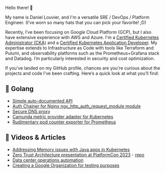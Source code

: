 Hello there! 🌟

My name is Daniel Louvier, and I'm a versatile SRE / DevOps / Platform Engineer. (I’ve worn so many hats that you can pick your favorite! ;D)

Recently, I’ve been focusing on Google Cloud Platform (GCP), but I also have extensive experience with AWS and Azure. I'm a [Certified Kubernetes Administrator (CKA)](https://www.credly.com/badges/4cab5a93-e22d-4286-9208-493f0c3adc5d) and a [Certified Kubernetes Application Developer](https://www.credly.com/badges/cc81248c-ce2f-44d0-a58a-a02e5a7bb944). My expertise extends to Infrastructure as Code with tools like Terraform and Pulumi, and observability platforms such as the Prometheus+Grafana stack and Datadog. I’m particularly interested in security and cost optimization.

If you've landed on my GitHub profile, chances are you're curious about the projects and code I've been crafting. Here’s a quick look at what you’ll find:
    
## 🔧 Golang
- [Simple auto-documented API](https://github.com/dlouvier/fruits_api)
- [Auth Chainer for Nginx ngx_http_auth_request_module module](https://github.com/dlouvier/auth-chainer)
- [Secure DNS proxy](https://github.com/dlouvier/dns2dnstls)
- [Camunda metric provider adapter for Kubernetes](https://github.com/dlouvier/camunda-k8s-adapter)
- [Rudimentary pod counter exporter for Prometheus](https://github.com/dlouvier/pod-metrics-exporter)

## 🚀 Videos & Articles
- [Addressing Memory issues with Java apps in Kubernetes](https://medium.com/mossfinance/understanding-kubernetes-exit-code-137-a-silent-killer-of-java-apps-b4015ee128e1)
- [Zero Trust Architecture presentation at PlatformCon 2023](https://www.youtube.com/watch?v=DMTUD86eDMA) - [repo](https://github.com/dlouvier/zero-trust-architecture-lab)
- [Data center operations automation](https://opensource.saucelabs.com/blog/ubuntu_autoinstall_and_iac_data_centers_operations/)
- [Creating a Google Organization for testing purposes](https://medium.com/@dlouvier/how-to-create-a-google-cloud-organization-using-cloud-identity-for-free-step-by-step-guide-e72862d5cf58?sk=463f56e55f955c74f1a51f50eac9bf8b)
